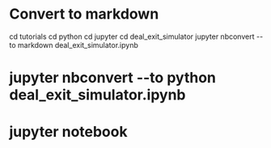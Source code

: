 # Convert to markdown

cd tutorials
cd python
cd jupyter
cd deal_exit_simulator
jupyter nbconvert --to markdown deal_exit_simulator.ipynb

# jupyter nbconvert --to python deal_exit_simulator.ipynb
# jupyter notebook
